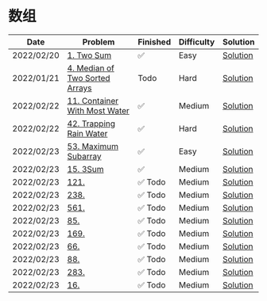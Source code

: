 # 数组
| Date       | Problem                                                                                      | Finished | Difficulty | Solution                                            |
|------------|----------------------------------------------------------------------------------------------|----------|------------|-----------------------------------------------------|
| 2022/02/20 | [1. Two Sum](https://leetcode.com/problems/two-sum/)                                         | ✅        | Easy       | [Solution](./src/array/TwoSum.java)                 |
| 2022/01/21 | [4. Median of Two Sorted Arrays](https://leetcode.com/problems/median-of-two-sorted-arrays/) | Todo     | Hard       | [Solution](./src/array/FindMedianSortedArrays.java) |
| 2022/02/22 | [11. Container With Most Water](https://leetcode.com/problems/container-with-most-water/)    | ✅        | Medium     | [Solution](./src/array/MaxArea.java)                |
| 2022/02/22 | [42. Trapping Rain Water](https://leetcode.com/problems/trapping-rain-water/)                | ✅        | Hard       | [Solution](./src/array/Trap.java)                   |
| 2022/02/23 | [53. Maximum Subarray](https://leetcode.com/problems/maximum-subarray/)                      | ✅        | Easy       | [Solution](./src/array/MaxSubArray.java)            |
| 2022/02/23 | [15. 3Sum](https://leetcode.com/problems/3sum/)                                              | ✅        | Medium     | [Solution](./src/array/ThreeSum.java)               |
| 2022/02/23 | [121.](https://leetcode.com/problems/longest-palindromic-substring/)                         | ✅ Todo   | Medium     | [Solution](./src/array/LongestPalindrome.java)      |
| 2022/02/23 | [238.](https://leetcode.com/problems/longest-palindromic-substring/)                         | ✅ Todo   | Medium     | [Solution](./src/array/LongestPalindrome.java)      |
| 2022/02/23 | [561.](https://leetcode.com/problems/longest-palindromic-substring/)                         | ✅ Todo   | Medium     | [Solution](./src/array/LongestPalindrome.java)      |
| 2022/02/23 | [85.](https://leetcode.com/problems/longest-palindromic-substring/)                          | ✅ Todo   | Medium     | [Solution](./src/array/LongestPalindrome.java)      |
| 2022/02/23 | [169.](https://leetcode.com/problems/longest-palindromic-substring/)                         | ✅ Todo   | Medium     | [Solution](./src/array/LongestPalindrome.java)      |
| 2022/02/23 | [66.](https://leetcode.com/problems/longest-palindromic-substring/)                          | ✅ Todo   | Medium     | [Solution](./src/array/LongestPalindrome.java)      |
| 2022/02/23 | [88.](https://leetcode.com/problems/longest-palindromic-substring/)                          | ✅ Todo   | Medium     | [Solution](./src/array/LongestPalindrome.java)      |
| 2022/02/23 | [283.](https://leetcode.com/problems/longest-palindromic-substring/)                         | ✅ Todo   | Medium     | [Solution](./src/array/LongestPalindrome.java)      |
| 2022/02/23 | [16.](https://leetcode.com/problems/longest-palindromic-substring/)                          | ✅ Todo   | Medium     | [Solution](./src/array/LongestPalindrome.java)      |
